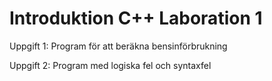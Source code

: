 Introduktion C++ Laboration 1
=============================

Uppgift 1: Program för att beräkna bensinförbrukning

Uppgift 2: Program med logiska fel och syntaxfel
